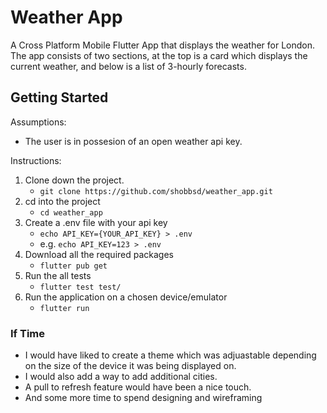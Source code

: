 # Weather App

A Cross Platform Mobile Flutter App that displays the weather for London. The app consists of two sections, at the top is a card which displays the current weather, and below is a list of 3-hourly forecasts. 

## Getting Started

Assumptions:

- The user is in possesion of an open weather api key.

Instructions:

1. Clone down the project.
   - `git clone https://github.com/shobbsd/weather_app.git`
2. cd into the project
   - `cd weather_app` 
3. Create a .env file with your api key
   - `echo API_KEY={YOUR_API_KEY} > .env` 
   - e.g. `echo API_KEY=123 > .env`
4. Download all the required packages
   - `flutter pub get`
5. Run the all tests
   - `flutter test test/`
6. Run the application on a chosen device/emulator
   - `flutter run`



### If Time

- I would have liked to create a theme which was adjuastable depending on the size of the device it was being displayed on.
- I would also add a way to add additional cities. 
- A pull to refresh feature would have been a nice touch.
- And some more time to spend designing and wireframing
